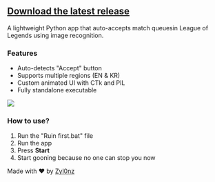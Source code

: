 ## [Download the latest release](https://github.com/Zyl0nz/League-of-Legends-Auto-Accept/releases/download/1.0.0/LeageOfLegendsAutoAcceptByZyl0nz1.0.0.zip)

A lightweight Python app that auto-accepts match queuesin League of Legends using image recognition.

### Features
- Auto-detects "Accept" button
- Supports multiple regions (EN & KR)
- Custom animated UI with CTk and PIL
- Fully standalone executable

![](https://i.ibb.co/5WPHnc7s/League-Of-Legends-Auto-Accept-By-Zyl0nz.jpg)
### How to use?
1. Run the "Ruin first.bat" file
2. Run the app
3. Press **Start**
4. Start gooning because no one can stop you now

Made with ❤️ by [Zyl0nz](https://github.com/Zyl0nz)
